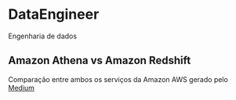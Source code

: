 # DataEngineer
Engenharia de dados

## Amazon Athena vs Amazon Redshift
Comparação entre ambos os serviços da Amazon AWS gerado pelo [Medium](https://medium.com/codex/amazon-redshift-vs-athena-vs-glue-comparison-6ecfb8e92349])
